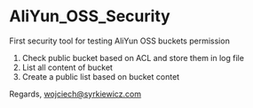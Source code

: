 # AliYun_OSS_Security
First security tool for testing AliYun OSS buckets permission

1. Check public bucket based on ACL and store them in log file
2. List all content of bucket
3. Create a public list based on bucket contet


Regards,
wojciech@syrkiewicz.com
